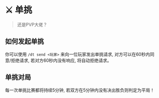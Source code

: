 # ⚔️ 单挑
> 还是PVP大佬？

## 如何发起单挑
你可以使用 `/dt send <玩家>` 来向一位玩家发出单挑请求, 对方可以在60秒内同意/拒绝请求, 若对方60秒内没有响应, 将自动拒绝请求。

## 单挑对局
每一次单挑比赛都将持续5分钟, 若双方在5分钟内没有决出胜负则判定为平局！